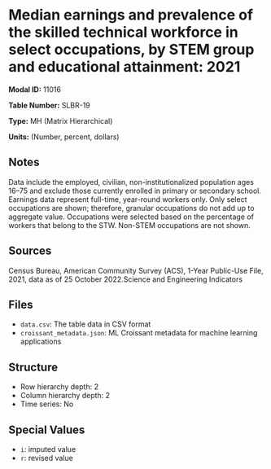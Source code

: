 # Median earnings and prevalence of the skilled technical workforce in select occupations, by STEM group and educational attainment: 2021

**Modal ID:** 11016

**Table Number:** SLBR-19

**Type:** MH (Matrix Hierarchical)

**Units:** (Number, percent, dollars)

## Notes

Data include the employed, civilian, non-institutionalized population ages 16–75 and exclude those currently enrolled in primary or secondary school. Earnings data represent full-time, year-round workers only. Only select occupations are shown; therefore, granular occupations do not add up to aggregate value. Occupations were selected based on the percentage of workers that belong to the STW. Non-STEM occupations are not shown.

## Sources

Census Bureau, American Community Survey (ACS), 1-Year Public-Use File, 2021, data as of 25 October 2022.Science and Engineering Indicators

## Files

- `data.csv`: The table data in CSV format
- `croissant_metadata.json`: ML Croissant metadata for machine learning applications

## Structure

- Row hierarchy depth: 2
- Column hierarchy depth: 2
- Time series: No

## Special Values

- `i`: imputed value
- `r`: revised value
